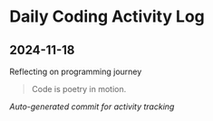 # Daily Coding Activity Log

## 2024-11-18

Reflecting on programming journey

> Code is poetry in motion.

*Auto-generated commit for activity tracking*
